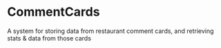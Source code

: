 # CommentCards
A system for storing data from restaurant comment cards, and retrieving stats &amp; data from those cards

